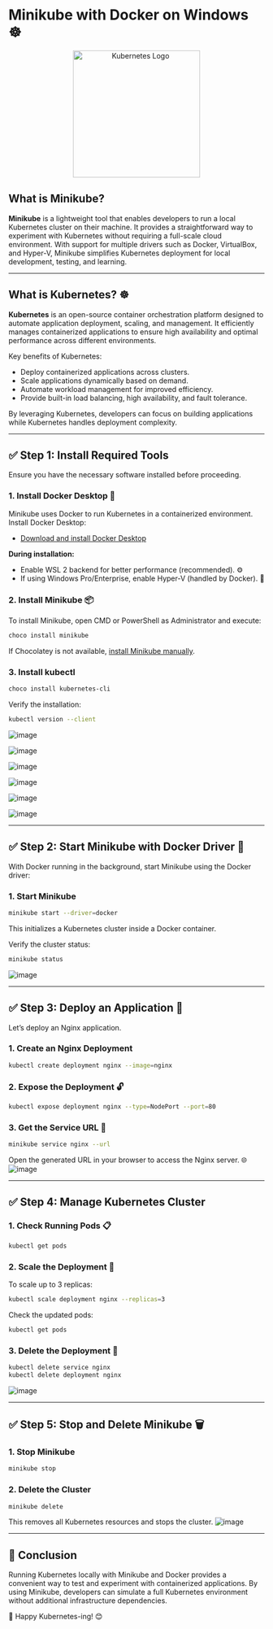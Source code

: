 # Minikube with Docker on Windows ☸️

<p align="center">
  <img src="https://upload.wikimedia.org/wikipedia/commons/3/39/Kubernetes_logo_without_workmark.svg" alt="Kubernetes Logo" width="250" />
</p>

## What is Minikube? 

**Minikube** is a lightweight tool that enables developers to run a local Kubernetes cluster on their machine. It provides a straightforward way to experiment with Kubernetes without requiring a full-scale cloud environment. With support for multiple drivers such as Docker, VirtualBox, and Hyper-V, Minikube simplifies Kubernetes deployment for local development, testing, and learning.

---

## What is Kubernetes? ☸️

**Kubernetes** is an open-source container orchestration platform designed to automate application deployment, scaling, and management. It efficiently manages containerized applications to ensure high availability and optimal performance across different environments.

Key benefits of Kubernetes:
- Deploy containerized applications across clusters.
- Scale applications dynamically based on demand.
- Automate workload management for improved efficiency.
- Provide built-in load balancing, high availability, and fault tolerance.

By leveraging Kubernetes, developers can focus on building applications while Kubernetes handles deployment complexity.

---

## ✅ Step 1: Install Required Tools

Ensure you have the necessary software installed before proceeding.

### 1. Install Docker Desktop 🐋

Minikube uses Docker to run Kubernetes in a containerized environment. Install Docker Desktop:

- [Download and install Docker Desktop](https://www.docker.com/products/docker-desktop/)

**During installation:**
- Enable WSL 2 backend for better performance (recommended). ⚙️
- If using Windows Pro/Enterprise, enable Hyper-V (handled by Docker). 🔧

### 2. Install Minikube 📦

To install Minikube, open CMD or PowerShell as Administrator and execute:
```bash
choco install minikube
```
If Chocolatey is not available, [install Minikube manually](https://minikube.sigs.k8s.io/docs/start/).

### 3. Install kubectl

```bash
choco install kubernetes-cli
```
Verify the installation:
```bash
kubectl version --client
```
![image](https://github.com/vidhi-jaju/DockSpace/blob/e8159bccb2036cd49d457e38687b868940b3800f/9.%20Minikube%20with%20Docker%20on%20Windows/images/1.png)

![image](https://github.com/vidhi-jaju/DockSpace/blob/54b356d888b5072f9cd4f80b69f6c1bf9277a7df/9.%20Minikube%20with%20Docker%20on%20Windows/images/2.png)

![image](https://github.com/vidhi-jaju/DockSpace/blob/54b356d888b5072f9cd4f80b69f6c1bf9277a7df/9.%20Minikube%20with%20Docker%20on%20Windows/images/3.png)

![image](https://github.com/vidhi-jaju/DockSpace/blob/54b356d888b5072f9cd4f80b69f6c1bf9277a7df/9.%20Minikube%20with%20Docker%20on%20Windows/images/4.png)

![image](https://github.com/vidhi-jaju/DockSpace/blob/54b356d888b5072f9cd4f80b69f6c1bf9277a7df/9.%20Minikube%20with%20Docker%20on%20Windows/images/5.png)

![image](https://github.com/vidhi-jaju/DockSpace/blob/54b356d888b5072f9cd4f80b69f6c1bf9277a7df/9.%20Minikube%20with%20Docker%20on%20Windows/images/6.png)

---

## ✅ Step 2: Start Minikube with Docker Driver 🐳

With Docker running in the background, start Minikube using the Docker driver:

### 1. Start Minikube
```bash
minikube start --driver=docker
```
This initializes a Kubernetes cluster inside a Docker container.

Verify the cluster status:
```bash
minikube status
```
![image](https://github.com/vidhi-jaju/DockSpace/blob/54b356d888b5072f9cd4f80b69f6c1bf9277a7df/9.%20Minikube%20with%20Docker%20on%20Windows/images/7.png)

---

## ✅ Step 3: Deploy an Application 🚀

Let’s deploy an Nginx application.

### 1. Create an Nginx Deployment
```bash
kubectl create deployment nginx --image=nginx
```

### 2. Expose the Deployment 🔓
```bash
kubectl expose deployment nginx --type=NodePort --port=80
```

### 3. Get the Service URL 🔗
```bash
minikube service nginx --url
```
Open the generated URL in your browser to access the Nginx server. 🌐
![image](https://github.com/vidhi-jaju/DockSpace/blob/54b356d888b5072f9cd4f80b69f6c1bf9277a7df/9.%20Minikube%20with%20Docker%20on%20Windows/images/8.png)

---

## ✅ Step 4: Manage Kubernetes Cluster

### 1. Check Running Pods 📋
```bash
kubectl get pods
```

### 2. Scale the Deployment 📏
To scale up to 3 replicas:
```bash
kubectl scale deployment nginx --replicas=3
```
Check the updated pods:
```bash
kubectl get pods
```

### 3. Delete the Deployment 🧹
```bash
kubectl delete service nginx
kubectl delete deployment nginx
```
![image](https://github.com/vidhi-jaju/DockSpace/blob/54b356d888b5072f9cd4f80b69f6c1bf9277a7df/9.%20Minikube%20with%20Docker%20on%20Windows/images/9.png)

---

## ✅ Step 5: Stop and Delete Minikube 🗑️

### 1. Stop Minikube
```bash
minikube stop
```

### 2. Delete the Cluster 
```bash
minikube delete
```
This removes all Kubernetes resources and stops the cluster.
![image](https://github.com/vidhi-jaju/DockSpace/blob/54b356d888b5072f9cd4f80b69f6c1bf9277a7df/9.%20Minikube%20with%20Docker%20on%20Windows/images/10.png)

---

## 🎯 Conclusion

Running Kubernetes locally with Minikube and Docker provides a convenient way to test and experiment with containerized applications. By using Minikube, developers can simulate a full Kubernetes environment without additional infrastructure dependencies.

🚀 Happy Kubernetes-ing! 😊

